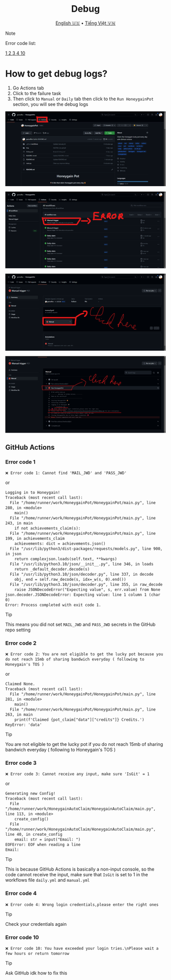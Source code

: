 <h1 align="center">Debug</h1>
<p align="center">
  <a href="Debug.md">English 🇺🇸</a>
  •
  <a href="Debug-vn.md">Tiếng Việt 🇻🇳</a>
</p>

> [!NOTE]
> Error code list:
> <p align="left">
> <a href="#error-code-1">1 </a>
> <a href="#error-code-2">2 </a>
> <a href="#error-code-2">3 </a>
> <a href="#error-code-4">4 </a>
> <a href="#error-code-10">10 </a>
> </p>
# How to get debug logs?
1. Go Actions tab
2. Click to the failure task
3. Then click to `Manual` or `Daily` tab then click to the `Run HoneygainPot` section, you will see the debug logs

<p align="left">
  <img src="/Img/step-1.png">
</p>
<p align="center">
  <img src="/Img/step-2.png">
</p>
<p align="center">
  <img src="/Img/step-3.png">
</p>
<p align="left">
  <img src="/Img/step-4.png">
</p>
  
## GitHub Actions

### Error code 1

```
❌ Error code 1: Cannot find 'MAIL_JWD' and 'PASS_JWD'
```

or

```
Logging in to Honeygain!
Traceback (most recent call last):
  File "/home/runner/work/HoneygainPot/HoneygainPot/main.py", line 280, in <module>
    main()
  File "/home/runner/work/HoneygainPot/HoneygainPot/main.py", line 243, in main
    if not achievements_claim(s):
  File "/home/runner/work/HoneygainPot/HoneygainPot/main.py", line 199, in achievements_claim
    achievements: dict = achievements.json()
  File "/usr/lib/python3/dist-packages/requests/models.py", line 900, in json
    return complexjson.loads(self.text, **kwargs)
  File "/usr/lib/python3.10/json/__init__.py", line 346, in loads
    return _default_decoder.decode(s)
  File "/usr/lib/python3.10/json/decoder.py", line 337, in decode
    obj, end = self.raw_decode(s, idx=_w(s, 0).end())
  File "/usr/lib/python3.10/json/decoder.py", line 355, in raw_decode
    raise JSONDecodeError("Expecting value", s, err.value) from None
json.decoder.JSONDecodeError: Expecting value: line 1 column 1 (char 0)
Error: Process completed with exit code 1.

```

> [!TIP]
> This means you did not set `MAIL_JWD` and `PASS_JWD` secrets in the GitHub repo setting

### Error code 2

```
❌ Error code 2: You are not eligible to get the lucky pot because you do not reach 15mb of sharing bandwich everyday ( following to Honeygain's TOS )

```

or

```
Claimed None.
Traceback (most recent call last):
  File "/home/runner/work/HoneygainPot/HoneygainPot/main.py", line 281, in <module>
    main()
  File "/home/runner/work/HoneygainPot/HoneygainPot/main.py", line 263, in main
    print(f'Claimed {pot_claim["data"]["credits"]} Credits.')
KeyError: 'data'

```

> [!TIP]
> You are not eligible to get the lucky pot if you do not reach 15mb of sharing bandwich everyday ( following to Honeygain's TOS )

### Error code 3

```
❌ Error code 3: Cannot receive any input, make sure 'IsGit' = 1
```

or


```
Generating new Config!
Traceback (most recent call last):
  File "/home/runner/work/HoneygainAutoClaim/HoneygainAutoClaim/main.py", line 113, in <module>
    create_config()
  File "/home/runner/work/HoneygainAutoClaim/HoneygainAutoClaim/main.py", line 40, in create_config
    email: str = input("Email: ")
EOFError: EOF when reading a line
Email: 

```

> [!TIP]
> This is because GitHub Actions is basically a non-input console, so the code cannot receive the input, make sure that `IsGit` is set to 1 in the workflows file `daily.yml` and `manual.yml`


### Error code 4

```
❌ Error code 4: Wrong login credentials,please enter the right ones
```

> [!TIP]
> Check your credentials again

### Error code 10

```
❌ Error code 10: You have exceeded your login tries.\nPlease wait a few hours or return tomorrow
```

> [!TIP]
> Ask GitHub idk how to fix this

